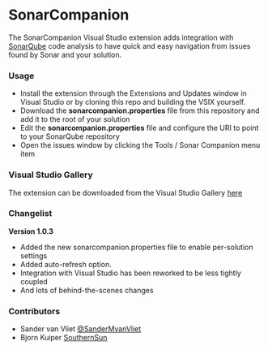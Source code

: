 SonarCompanion
==============

The SonarCompanion Visual Studio extension adds integration with [SonarQube](http://sonarqube.org) code analysis to have quick and easy navigation
from issues found by Sonar and your solution.

### Usage
- Install the extension through the Extensions and Updates window in Visual Studio or by cloning this repo and building the VSIX yourself.
- Download the **sonarcompanion.properties** file from this repository and add it to the root of your solution
- Edit the **sonarcompanion.properties** file and configure the URI to point to your SonarQube repository
- Open the issues window by clicking the Tools / Sonar Companion menu item

### Visual Studio Gallery
The extension can be downloaded from the Visual Studio Gallery [here](http://visualstudiogallery.msdn.microsoft.com/c55ea298-2ecd-4f35-b483-34e2184cc4fb)


### Changelist
**Version 1.0.3**

- Added the new sonarcompanion.properties file to enable per-solution settings
- Added auto-refresh option.
- Integration with Visual Studio has been reworked to be less tightly coupled
- And lots of behind-the-scenes changes 

### Contributors
- Sander van Vliet [@SanderMvanVliet](http://twitter.com/SanderMvanVliet)
- Bjorn Kuiper [SouthernSun](https://github.com/southernsun)
